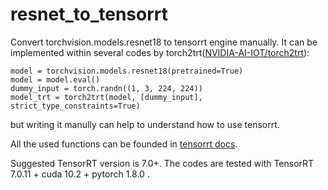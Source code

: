 # resnet_to_tensorrt
Convert torchvision.models.resnet18 to tensorrt engine manually.
It can be implemented within several codes by torch2trt([NVIDIA-AI-IOT/torch2trt](https://github.com/NVIDIA-AI-IOT/torch2trt)):

```
model = torchvision.models.resnet18(pretrained=True)
model = model.eval()
dummy_input = torch.randn((1, 3, 224, 224))
model_trt = torch2trt(model, [dummy_input], strict_type_constraints=True)
```
but writing it manully can help to understand how to use tensorrt.

All the used functions can be founded in [tensorrt docs](https://docs.nvidia.com/deeplearning/tensorrt/api/python_api).



Suggested TensorRT version is 7.0+. The codes are tested with TensorRT 7.0.11 + cuda 10.2 + pytorch 1.8.0 .

